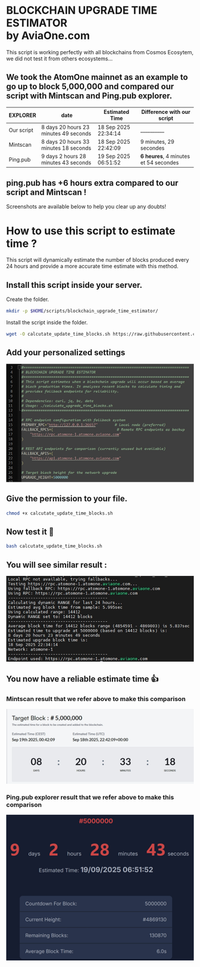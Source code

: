 # BLOCKCHAIN UPGRADE TIME ESTIMATOR<br>by AviaOne.com 
This script is working perfectly with all blockchains from Cosmos Ecosytem, we did not test it from others ecosystems...

## We took the AtomOne mainnet as an example to go up to block 5,000,000 and compared our script with Mintscan and Ping.pub explorer.


|   EXPLORER                  |        date             |         Estimated Time        |         Difference with our script        |
|---------------------|----------------------------------------|---------------------|---------------------|
Our script | 8 days 20 hours 23 minutes 49 seconds | 18 Sep 2025 22:34:14 | __________ 
Mintscan| 8 days 20 hours 33 minutes 18 seconds| 18 Sep 2025 22:42:09 | 9 minutes, 29 secondes 
Ping.pub| 9 days 2 hours 28 minutes 43 seconds | 19 Sep 2025 06:51:52 | <b>6 heures</b>, 4 minutes et 54 secondes 

## ping.pub has +6 hours extra compared to our script and Mintscan !
Screenshots are available below to help you clear up any doubts!

# How to use this script to estimate time ?
This script will dynamically estimate the number of blocks produced every 24 hours and provide a more accurate time estimate with this method.
## Install this script inside your server.
Create the folder.
```sh
mkdir -p $HOME/scripts/blockchain_upgrade_time_estimator/
```
Install the script inside the folder.
```sh
wget -O calcutate_update_time_blocks.sh https://raw.githubusercontent.com/aviaone/scripts/main/blockchain_upgrade_time_estimator/calcutate_update_time_blocks.sh
```
## Add your personalized settings
![image](https://github.com/AviaOne/pictures/blob/main/screenshot.2025-09-10%20(6).jpg?raw=true)

## Give the permission to your file.
```sh
chmod +x calcutate_update_time_blocks.sh
```

## Now test it :rocket:
```sh
bash calcutate_update_time_blocks.sh
```
## You will see similar result :
![image](https://github.com/AviaOne/pictures/blob/main/screenshot.2025-09-10%20(4).jpg?raw=true)

## You now have a reliable estimate time 👍

### Mintscan result that we refer above to make this comparison
![image](https://github.com/AviaOne/pictures/blob/main/screenshot.2025-09-10.jpg?raw=true)

### Ping.pub explorer result that we refer above to make this comparison
![image](https://github.com/AviaOne/pictures/blob/main/screenshot.2025-09-10%20(5).jpg?raw=true)
